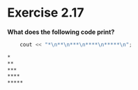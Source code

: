 # Exercise 2.17

**What does the following code print?**

```cpp
    cout << "*\n**\n***\n****\n*****\n";
```

```txt
*
**
***
****
*****
```